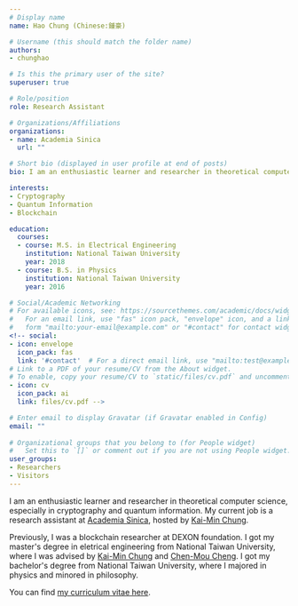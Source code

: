 ```yaml
---
# Display name
name: Hao Chung (Chinese:鍾豪)

# Username (this should match the folder name)
authors:
- chunghao

# Is this the primary user of the site?
superuser: true

# Role/position
role: Research Assistant

# Organizations/Affiliations
organizations:
- name: Academia Sinica
  url: ""

# Short bio (displayed in user profile at end of posts)
bio: I am an enthusiastic learner and researcher in theoretical computer science.

interests:
- Cryptography
- Quantum Information
- Blockchain

education:
  courses:
  - course: M.S. in Electrical Engineering
    institution: National Taiwan University
    year: 2018
  - course: B.S. in Physics
    institution: National Taiwan University
    year: 2016

# Social/Academic Networking
# For available icons, see: https://sourcethemes.com/academic/docs/widgets/#icons
#   For an email link, use "fas" icon pack, "envelope" icon, and a link in the
#   form "mailto:your-email@example.com" or "#contact" for contact widget.
<!-- social:
- icon: envelope
  icon_pack: fas
  link: '#contact'  # For a direct email link, use "mailto:test@example.org".
# Link to a PDF of your resume/CV from the About widget.
# To enable, copy your resume/CV to `static/files/cv.pdf` and uncomment the lines below.  
- icon: cv
  icon_pack: ai
  link: files/cv.pdf -->

# Enter email to display Gravatar (if Gravatar enabled in Config)
email: ""
  
# Organizational groups that you belong to (for People widget)
#   Set this to `[]` or comment out if you are not using People widget.  
user_groups:
- Researchers
- Visitors
---
```


I am an enthusiastic learner and researcher in theoretical computer science, especially in cryptography and quantum information.
My current job is a research assistant at [Academia Sinica](https://www.iis.sinica.edu.tw/index_en.html), hosted by [Kai-Min Chung](https://www.iis.sinica.edu.tw/~kmchung/).

Previously, I was a blockchain researcher at DEXON foundation.
I got my master's degree in eletrical engineering from National Taiwan University, where I was advised by [Kai-Min Chung](https://www.iis.sinica.edu.tw/~kmchung/) and [Chen-Mou Cheng](http://ee.ntu.edu.tw/article/teacher.person/jobSN/3/navSN/530/webSN/645/teacherSN/122).
I got my bachelor's degree from National Taiwan University, where I majored in physics and minored in philosophy.

You can find [my curriculum vitae here](files/cv.pdf).






